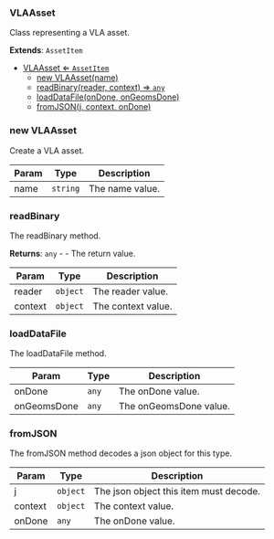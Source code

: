 <a name="VLAAsset"></a>

### VLAAsset 
Class representing a VLA asset.


**Extends**: <code>AssetItem</code>  

* [VLAAsset ⇐ <code>AssetItem</code>](#VLAAsset)
    * [new VLAAsset(name)](#new-VLAAsset)
    * [readBinary(reader, context) ⇒ <code>any</code>](#readBinary)
    * [loadDataFile(onDone, onGeomsDone)](#loadDataFile)
    * [fromJSON(j, context, onDone)](#fromJSON)

<a name="new_VLAAsset_new"></a>

### new VLAAsset
Create a VLA asset.


| Param | Type | Description |
| --- | --- | --- |
| name | <code>string</code> | The name value. |

<a name="VLAAsset+readBinary"></a>

### readBinary
The readBinary method.


**Returns**: <code>any</code> - - The return value.  

| Param | Type | Description |
| --- | --- | --- |
| reader | <code>object</code> | The reader value. |
| context | <code>object</code> | The context value. |

<a name="VLAAsset+loadDataFile"></a>

### loadDataFile
The loadDataFile method.



| Param | Type | Description |
| --- | --- | --- |
| onDone | <code>any</code> | The onDone value. |
| onGeomsDone | <code>any</code> | The onGeomsDone value. |

<a name="VLAAsset+fromJSON"></a>

### fromJSON
The fromJSON method decodes a json object for this type.



| Param | Type | Description |
| --- | --- | --- |
| j | <code>object</code> | The json object this item must decode. |
| context | <code>object</code> | The context value. |
| onDone | <code>any</code> | The onDone value. |

